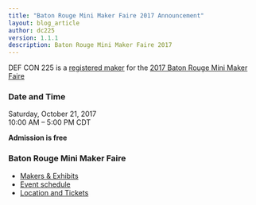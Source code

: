 ```yaml
---
title: "Baton Rouge Mini Maker Faire 2017 Announcement"
layout: blog_article
author: dc225
version: 1.1.1
description: Baton Rouge Mini Maker Faire 2017
---
```


<script type="application/ld+json">
{
  "@context" : "http://schema.org",
  "@type" : "Event",
  "name" : "Baton Rouge Mini Maker Faire 2017",
  "startDate" : "2017-10-21",
  "location" : {
    "@type" : "Place",
    "name" : "East Baton Rouge Parish Library",
    "address" : {
      "@type" : "PostalAddress",
      "addressLocality" : "Baton Rouge",
      "addressRegion" : "Louisiana",
      "postalCode": "70806",
      "streetAddress": "7711 Goodwood Blvd"
    }
  },
  "description" : "DC225 is presenting at the 2017 Baton Rouge Mini Maker Faire",
  "url" : "https://defcon225.org/blog/2017/brmakerfaire-2017.html"
}
</script>

DEF CON 225 is a [registered maker](https://batonrouge.makerfaire.com/maker/entry/41/) for the [2017 Baton Rouge Mini Maker Faire](https://batonrouge.makerfaire.com/)

### Date and Time
Saturday, October 21, 2017  
10:00 AM – 5:00 PM CDT

**Admission is free**

### Baton Rouge Mini Maker Faire
  - [Makers & Exhibits](https://batonrouge.makerfaire.com/makers-exhibits/)
  - [Event schedule](https://batonrouge.makerfaire.com/schedule-3/)
  - [Location and Tickets](https://batonrouge.makerfaire.com/tickets/)
